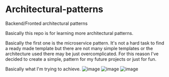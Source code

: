 # Architectural-patterns
Backend/Fronted architectural patterns


Basically this repo is for learning more architectural patterns.

Basically the first one is the microservice pattern. It's not a hard task to find a ready made template but there are not many simple templates or the architecture used
there may be just overcomplicated. For this reason I've decided to create a simple, pattern for my future projects or just for fun.

Basically what I'm trying to achieve.
![image](https://user-images.githubusercontent.com/56559419/163268617-32334780-3c58-43d5-8fc2-eddc87ee00f9.png)
![image](https://user-images.githubusercontent.com/56559419/163268646-55766382-3699-4ebc-bfca-6a8b4959990d.png)
![image](https://user-images.githubusercontent.com/56559419/163268791-295f8cce-551d-4b53-b2cc-409b82dbf836.png)
